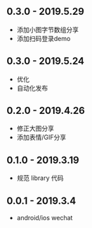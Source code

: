 ## 0.3.0 - 2019.5.29

* 添加小图字节数组分享
* 添加扫码登录demo

## 0.3.0 - 2019.5.24

* 优化
* 自动化发布

## 0.2.0 - 2019.4.26

* 修正大图分享
* 添加表情/GIF分享

## 0.1.0 - 2019.3.19

* 规范 library 代码

## 0.0.1 - 2019.3.4

* android/ios wechat
